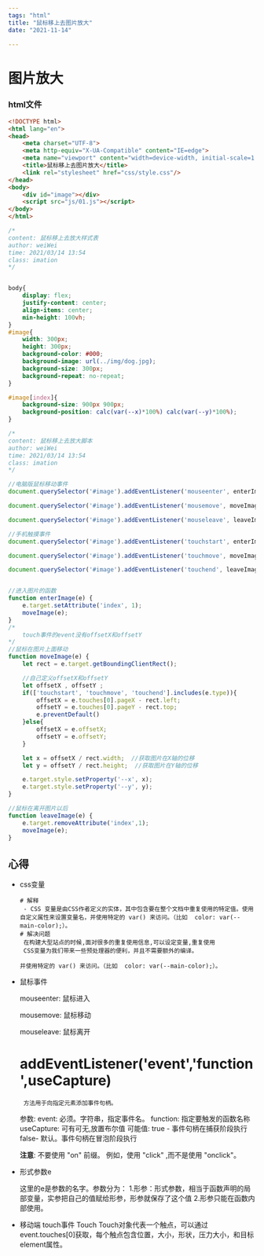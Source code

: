 ```yaml
---
tags: "html"
title: "鼠标移上去图片放大"
date: "2021-11-14"

---
```


# 图片放大
<!--more-->
### html文件
```html
<!DOCTYPE html>
<html lang="en">
<head>
    <meta charset="UTF-8">
    <meta http-equiv="X-UA-Compatible" content="IE=edge">
    <meta name="viewport" content="width=device-width, initial-scale=1.0">
    <title>鼠标移上去图片放大</title>
    <link rel="stylesheet" href="css/style.css"/>
</head>
<body>
    <div id="image"></div>
    <script src="js/01.js"></script>
</body>
</html>
````

```css
/*
content: 鼠标移上去放大样式表
author: weiWei
time: 2021/03/14 13:54
class: imation
*/


body{
    display: flex;
    justify-content: center;
    align-items: center;
    min-height: 100vh;
}
#image{
    width: 300px;
    height: 300px;
    background-color: #000;
    background-image: url(../img/dog.jpg);
    background-size: 300px;
    background-repeat: no-repeat;
}

#image[index]{
    background-size: 900px 900px;
    background-position: calc(var(--x)*100%) calc(var(--y)*100%);
}
```


```javascript
/*
content: 鼠标移上去放大脚本
author: weiWei
time: 2021/03/14 13:54
class: imation
*/

//电脑版鼠标移动事件
document.querySelector('#image').addEventListener('mouseenter', enterImage);//进入图片触发mouseenter

document.querySelector('#image').addEventListener('mousemove', moveImage);//鼠标在图片游动上触发mousemove

document.querySelector('#image').addEventListener('mouseleave', leaveImage);//离开图片触发mouseenter

//手机触摸事件
document.querySelector('#image').addEventListener('touchstart', enterImage);//触摸进入图片触发

document.querySelector('#image').addEventListener('touchmove', moveImage);//在图片上触摸滑动触发

document.querySelector('#image').addEventListener('touchend', leaveImage);//离开图片触发


//进入图片的函数
function enterImage(e) {
    e.target.setAttribute('index', 1);
    moveImage(e);
}
/*
    touch事件的event没有offsetX和offsetY
*/
//鼠标在图片上面移动
function moveImage(e) {
    let rect = e.target.getBoundingClientRect();

    //自己定义offsetX和offsetY
    let offsetX , offsetY ;
    if(['touchstart', 'touchmove', 'touchend'].includes(e.type)){
        offsetX = e.touches[0].pageX - rect.left;
        offsetY = e.touches[0].pageY - rect.top; 
        e.preventDefault()
    }else{
        offsetX = e.offsetX;
        offsetY = e.offsetY;
    }

    let x = offsetX / rect.width;  //获取图片在X轴的位移
    let y = offsetY / rect.height;  //获取图片在Y轴的位移

    e.target.style.setProperty('--x', x);
    e.target.style.setProperty('--y', y);
}

//鼠标在离开图片以后
function leaveImage(e) {
    e.target.removeAttribute('index',1);
    moveImage(e);
}

```
## 心得

* css变量

      # 解释
       - CSS 变量是由CSS作者定义的实体，其中包含要在整个文档中重复使用的特定值。使用自定义属性来设置变量名，并使用特定的 var() 来访问。（比如  color: var(--main-color);）。
      # 解决问题
       在构建大型站点的时候,面对很多的重复使用信息,可以设定变量,重复使用
       CSS变量为我们带来一些预处理器的便利，并且不需要额外的编译。
      
      并使用特定的 var() 来访问。（比如  color: var(--main-color);）。
  
* 鼠标事件

  mouseenter: 鼠标进入

  mousemove: 鼠标移动

  mouseleave: 鼠标离开

     # addEventListener('event','function',useCapture) 
       方法用于向指定元素添加事件句柄。
    参数: 
        event: 必须。字符串，指定事件名。
        function: 指定要触发的函数名称
        useCapture: 可有可无,放置布尔值
         可能值:
              true - 事件句柄在捕获阶段执行
              false- 默认。事件句柄在冒泡阶段执行

   **注意**: 不要使用 "on" 前缀。 例如，使用 "click" ,而不是使用 "onclick"。

* 形式参数e

   这里的e是参数的名字。参数分为：
   1.形参：形式参数，相当于函数声明的局部变量，实参把自己的值赋给形参，形参就保存了这个值
   2.形参只能在函数内部使用。

* 移动端 touch事件
   Touch
   Touch对象代表一个触点，可以通过 event.touches[0]获取，每个触点包含位置，大小，形状，压力大小，和目标 element属性。

